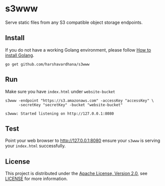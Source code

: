 # s3www
Serve static files from any S3 compatible object storage endpoints.

## Install
If you do not have a working Golang environment, please follow [How to install Golang](https://docs.minio.io/docs/how-to-install-golang).
```
go get github.com/harshavardhana/s3www
```

## Run
Make sure you have `index.html` under `website-bucket`
```
s3www -endpoint "https://s3.amazonaws.com" -accessKey "accessKey" \
      -secretKey "secretKey" -bucket "website-bucket"

s3www: Started listening on http://127.0.0.1:8080
```

## Test
Point your web browser to http://127.0.0.1:8080 ensure your `s3www` is serving your `index.html` successfully.

## License
This project is distributed under the [Apache License, Version 2.0](http://www.apache.org/licenses/LICENSE-2.0), see [LICENSE](./LICENSE) for more information.

